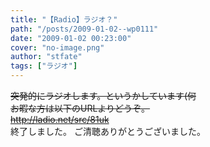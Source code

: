 ```yaml
---
title: "【Radio】ラジオ？"
path: "/posts/2009-01-02--wp0111"
date: "2009-01-02 00:23:00"
cover: "no-image.png"
author: "stfate"
tags: ["ラジオ"]
---
```


<style type="text/css">
<!--
p {white-space: pre-wrap};
-->
</style>

<del>突発的にラジオします。というかしています(何
お暇な方は以下のURLよりどうぞ。
<a href="http://ladio.net/src/81uk" target="_blank">http://ladio.net/src/81uk</a></del>
終了しました。
ご清聴ありがとうございました。
